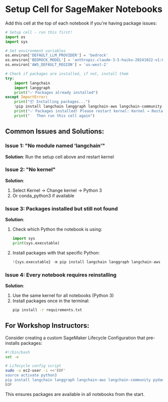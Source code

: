# Setup Cell for SageMaker Notebooks

Add this cell at the top of each notebook if you're having package issues:

```python
# Setup cell - run this first!
import os
import sys

# Set environment variables
os.environ['DEFAULT_LLM_PROVIDER'] = 'bedrock'
os.environ['BEDROCK_MODEL'] = 'anthropic.claude-3-5-haiku-20241022-v1:0'
os.environ['AWS_DEFAULT_REGION'] = 'us-west-2'

# Check if packages are installed, if not, install them
try:
    import langchain
    import langgraph
    print("✅ Packages already installed")
except ImportError:
    print("📦 Installing packages...")
    !pip install langchain langgraph langchain-aws langchain-community pydantic boto3 python-dotenv duckduckgo-search
    print("✅ Packages installed! Please restart kernel: Kernel → Restart")
    print("   Then run this cell again")
```

## Common Issues and Solutions:

### Issue 1: "No module named 'langchain'"
**Solution**: Run the setup cell above and restart kernel

### Issue 2: "No kernel"
**Solution**: 
1. Select Kernel → Change kernel → Python 3
2. Or conda_python3 if available

### Issue 3: Packages installed but still not found
**Solution**:
1. Check which Python the notebook is using:
   ```python
   import sys
   print(sys.executable)
   ```
2. Install packages with that specific Python:
   ```python
   !{sys.executable} -m pip install langchain langgraph langchain-aws
   ```

### Issue 4: Every notebook requires reinstalling
**Solution**: 
1. Use the same kernel for all notebooks (Python 3)
2. Install packages once in the terminal:
   ```bash
   pip install -r requirements.txt
   ```

## For Workshop Instructors:

Consider creating a custom SageMaker Lifecycle Configuration that pre-installs packages:

```bash
#!/bin/bash
set -e

# Lifecycle config script
sudo -u ec2-user -i <<'EOF'
source activate python3
pip install langchain langgraph langchain-aws langchain-community pydantic boto3 python-dotenv duckduckgo-search
EOF
```

This ensures packages are available in all notebooks from the start.